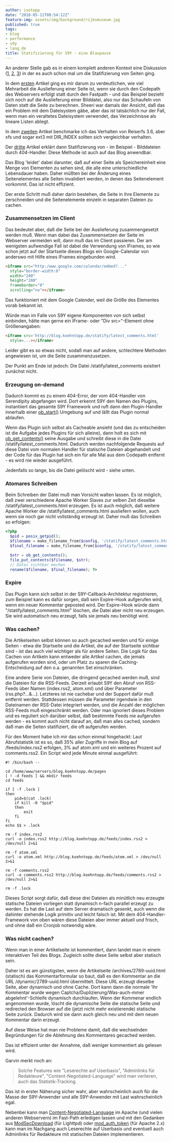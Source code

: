 ```yaml
---
author: isotopp
date: "2010-05-11T08:54:12Z"
feature-img: assets/img/background/rijksmuseum.jpg
published: true
tags:
- blog
- performance
- s9y
- lang_de
title: Statifizierung für S9Y - eine Blaupause
---
```

An anderer Stelle gab es in einem komplett anderen Kontext eine Diskussion 
([1](http://mysqldump.azundris.com/archives/36-Serving-Images-From-A-Database.html), 
[2](http://mysqldump.azundris.com/archives/37-Serving-Images-from-a-File-System.html), 
[3](http://mysqldump.azundris.com/archives/59-Statification.html)) in der es
auch schon mal um die Statifizierung von Seiten ging.

In dem 
[ersten](http://mysqldump.azundris.com/archives/36-Serving-Images-From-A-Database.html)
Artikel ging es mir darum zu verdeutlichen, wie viel Mehrarbeit die
Auslieferung einer Seite ist, wenn sie durch den Codepath des Webservers
erfolgt statt durch den Fastpath - und das Beispiel bezieht sich noch auf
die Auslieferung einer Bilddatei, also nur das Schaufeln von Daten statt die
Seite zu berechnen. Sheeri war damals der Ansicht, daß das ein Problem mit
dem Dateisystem gäbe, aber das ist tatsächlich nur der Fall, wenn man ein
veraltetes Dateisystem verwendet, das Verzeichnisse als lineare Listen
ablegt.

In dem
[zweiten](http://mysqldump.azundris.com/archives/37-Serving-Images-from-a-File-System.html)
Artikel benchmarke ich das Verhalten von Reiserfs 3.6, aber xfs und sogar
ext3 mit DIR_INDEX sollten sich vergleichbar verhalten.

Der [dritte](http://mysqldump.azundris.com/archives/59-Statification.html)
Artikel erklärt dann Statifizierung von - im Beispiel - Bilddateien durch
404-Handler. Diese Methode ist auch auf das Blog anwendbar.

Das Blog 'leidet' dabei darunter, daß auf einer Seite als Speichereinheit
eine Menge von Elementen zu sehen sind, die alle eine unterschiedliche
Lebensdauer haben. Daher müßten bei der Änderung eines Seitenelementes alle
Seiten invalidiert werden, in denen das Seitenelement vorkommt. Das ist
nicht effizient.

Der erste Schritt muß daher darin bestehen, die Seite in ihre Elemente zu
zerschneiden und die Seitenelemente einzeln in separaten Dateien zu cachen.

### Zusammensetzen im Client

Das bedeutet aber, daß die Seite bei der Auslieferung zusammengesetzt werden
muß. Wenn man dabei das Zusammensetzen der Seite im Webserver vermeiden
will, dann muß das im Client passieren. Der am wenigsten aufwendige Fall ist
dabei die Verwendung von IFrames, so wie schon jetzt auf der Startseite
dieses Blogs ein Google-Calendar von anderswo mit Hilfe eines IFrames
eingebunden wird.

```html
<iframe src="http:/www.google.com/calendar/embed?..." 
  style="border-width:0" 
  width="240" 
  height="280"
  frameborder="0"
  scrolling="no"></iframe>
```


Das funktioniert mit dem Google Calender, weil die Größe des Elementes vorab
bekannt ist.

Würde man im Falle von S9Y eigene Komponenten von sich selbst einbinden,
hätte man gerne ein IFrame- oder "Div src="-Element ohne Größenangaben:

```html
<iframe src='http://blog.koehntopp.de/statify/latest_comments.html'
  style=...></iframe>
```


Leider gibt es so etwas nicht, sodaß man auf andere, schlechtere Methoden
angewiesen ist, um die Seite zusammenzusetzen.

Der Punkt am Ende ist jedoch: Die Datei /statify/latest_comments existiert
zunächst nicht.

### Erzeugung on-demand

Dadurch kommt es zu einem 404-Error, der vom 404-Handler von Serendipity
abgefangen wird. Dort erkennt S9Y den Namen des Plugins, instantiiert das
gesamte S9Y Framework und ruft dann den Plugin-Handler innerhalb einer
[ob_start()](http://php.net/manual/en/function.ob-start.php) Umgebung auf
und läßt das Plugin normal ablaufen.

Wenn das Plugin sich selbst als Cacheable ansieht (und das zu entscheiden
ist die Aufgabe jedes Plugins für sich alleine), dann holt es sich mit
[ob_get_contents()](http://www.php.net/manual/en/function.ob-get-contents.php)
seine Ausgabe und schreibt diese in die Datei
/statify/latest_comments.html. Dadurch werden nachfolgende
Requests auf diese Datei vom normalen Handler für statische Dateien
abgehandelt und der Code für das Plugin hat sich ein für alle Mal aus dem
Codepath entfernt - es wird nie wieder ausgeführt.

Jedenfalls so lange, bis die Datei gelöscht wird - siehe unten.

### Atomares Schreiben

Beim Schreiben der Datei muß man Vorsicht walten lassen. Es ist möglich, daß
zwei verschiedene Apache Worker Slaves zur selben Zeit dieselbe
/statify/latest_comments.html erzeugen. Es ist auch möglich, daß
weitere Apache Worker die /statify/latest_comments.html
ausliefern wollen, auch wenn sie noch gar nicht vollständig erzeugt ist.
Daher muß das Schreiben so erfolgen:

```php
<?php
  $pid = posix_getpid();
  $filename = make_filename_from($config, '/statify/latest_comments.html', $pid);
  $final_filename = make_filename_from($config, '/statify/latest_comments.html');

  $str = ob_get_contents();
  file_put_contents($filename, $str);
  // Datei sichtbar machen
  rename($filename, $final_filename); ?>
```


### Expire

Das Plugin kann sich selbst in der S9Y-Callback-Architektur registrieren,
zum Beispiel kann es dafür sorgen, daß sein Expire-Hook aufgerufen wird,
wenn ein neuer Kommentar geposted wird. Der Expire-Hook würde dann
"/statify/latest_comments.html" löschen, die Datei aber nicht
neu erzeugen. Sie wird automatisch neu erzeugt, falls sie jemals neu
benötigt wird.

### Was cachen?

Die Artikelseiten selbst können so auch gecached werden und für einige
Seiten - etwa die Startseite und die Artikel, die auf der Startseite
sichtbar sind - ist das auch viel wichtiger als für andere Seiten. Die Logik
für das Cachen von Artikeln kann entweder alle Artikel cachen, die jemals
aufgerufen worden sind, oder um Platz zu sparen die Caching-Entscheidung auf
den o.a. genannten Set einschränken.

Eine andere Serie von Dateien, die dringend gecached werden muß, sind die
Dateien für die RSS-Feeds. Derzeit erlaubt S9Y den Abruf von RSS-Feeds über
Namen (index.rss2, atom.xml) und über Parameter (rss.php?...&...). Letzteres
ist nie cachebar und der Support dafür muß entfernt werden. Stattdessen
müssen die Parameter irgendwie in den Dateinamen der RSS-Datei integriert
werden, und die Anzahl der möglichen RSS-Feeds muß eingeschränkt werden.
Oder man ignoriert dieses Problem und es  reguliert sich darüber selbst, daß
bestimmte Feeds nie aufgerufen werden - es kommt auch nicht darauf an, daß
man alles cached, sondern daß man die Seiten statifiziert, die oft
aufgerufen werden.

Für den Moment habe ich mir das schon einmal hingehackt: Laut Abrufstatistik
ist es so, daß 35% aller Zugriffe in mein Blog auf /feeds/index.rss2
erfolgen, 3% auf atom.xml und ein weiteres Prozent auf comments.rss2. Ein
Script wird jede Minute einmal ausgeführt:

```console
#! /bin/bash --

cd /home/www/servers/blog.koehntopp.de/pages
[ ! -d feeds ] && mkdir feeds
cd feeds

if [ -f .lock ]
then
    pid=$(cat .lock)
    if kill -0 "$pid"
    then
        exit
    fi
fi
echo $$ > .lock

rm -f index.rss2
curl -o index.rss2 http://blog.koehntopp.de/feeds/index.rss2 > /dev/null 2>&1

rm -f atom.xml
curl -o atom.xml http://blog.koehntopp.de/feeds/atom.xml > /dev/null 2>&1

rm -f comments.rss2
curl -o comments.rss2 http://blog.koehntopp.de/feeds/comments.rss2 > /dev/null 2>&1

rm -f .lock
```

Dieses Script sorgt dafür, daß diese drei Dateien als minütlich neu erzeugte
statische Dateien vorliegen statt dynamisch n-fach parallel erzeugt zu
werden. Es hat die Last auf dem Server dramatisch gesenkt, auch wenn die
dahinter stehende Logik primitiv und leicht falsch ist. Mit dem
404-Handler-Framework von oben wären diese Dateien aber immer aktuell und
frisch, und ohne daß ein Cronjob notwendig wäre.

### Was nicht cachen?

Wenn man in einer Artikelseite ist kommentiert, dann landet man in einem
interaktiven Teil des Blogs. Zugleich sollte diese Seite selbst aber
statisch sein.

Daher ist es am günstigsten, wenn die Artikelseite /archives/2789-uuid.html
(statisch) das Kommentarformular so baut, daß es den Kommentar an die URL
/dynamic/2789-uuid.html übermittelt. Diese URL erzeugt dieselbe Seite, aber
dynamisch und ohne Cache. Dort kann dann die normale 'Ihr Kommentar wurde
wegen Captcha/Duplizierung/Was-auch-mmer abgelehnt'-Schleife dynamisch
durchlaufen. Wenn der Kommenar endlich angenommen wurde, löscht die
dynamische Seite die statische Seite und redirected den Browser auf die
(jetzt nicht mehr existierende) statische Seite zurück. Dadurch wird sie
dann auch gleich neu und mit dem neuen Kommentar darin erzeugt.

Auf diese Weise hat man nie Probleme damit, daß die wechselnden Begründungen
für die Ablehnung des Kommentares gecached werden.

Das ist effizient unter der Annahme, daß weniger kommentiert als gelesen
wird.

Garvin merkt noch an: 

> Solche Features wie "Leserechte auf Userbasis", "Adminlinks für
> Redakteure", "Content-Negotiated-Language" wird man verlieren, auch das
> Statistik-Tracking.

Das ist in erster Näherung sicher wahr, aber wahrscheinlich auch für die
Masse der S9Y-Anwender und alle S9Y-Anwender mit Last wahrscheinlich egal.

Nebenbei kann man 
[Content-Negotiated-Language](http://httpd.apache.org/docs/2.0/content-negotiation.html)
im Apache (und vielen anderen Webservern) im Fast-Path erledigen lassen und
mit den Gedanken aus
[ModSecDownload](http://redmine.lighttpd.net/wiki/1/Docs:ModSecDownload)
(für Lighttpd) oder
[mod_auth_token](http://code.google.com/p/mod-auth-token/) (für Apache 2.x)
kann man im Nachgang auch Leserechte auf Userbasis und eventuell auch
Adminlinks für Redakteure mit statischen Dateien implementieren.
